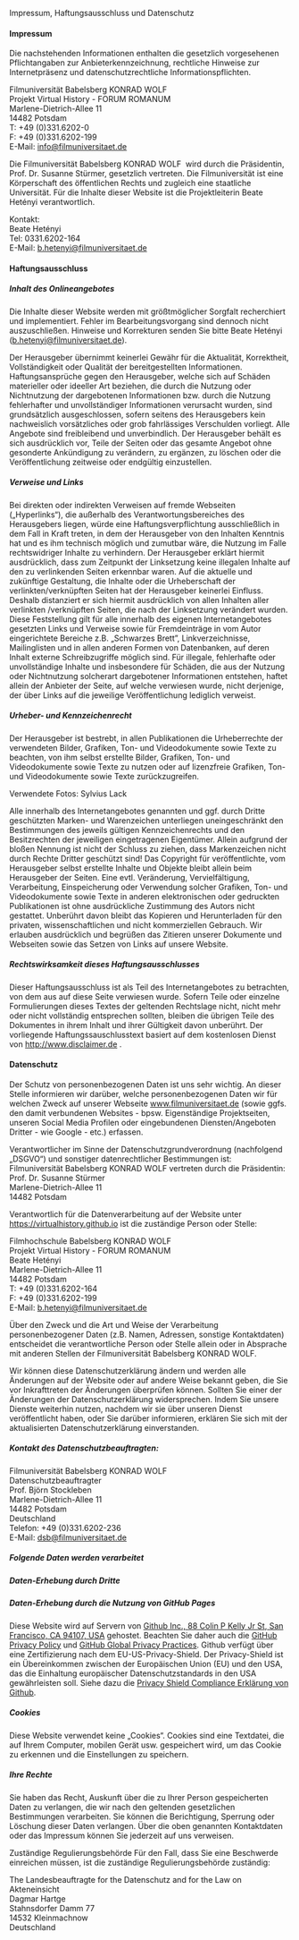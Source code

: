 ﻿---
layout: page
header:
        image_fullwidth: "impressum_fullwidth.jpg"
subheadline: ""
# teaser: ""
permalink: "/impressum/"
---
Impressum, Haftungsausschluss und Datenschutz

#### Impressum

Die nachstehenden Informationen enthalten die gesetzlich vorgesehenen Pflichtangaben zur Anbieterkennzeichnung, rechtliche Hinweise zur Internetpräsenz und datenschutzrechtliche Informationspflichten.

Filmuniversität Babelsberg KONRAD WOLF  
Projekt Virtual History - FORUM ROMANUM  
Marlene-Dietrich-Allee 11  
14482 Potsdam  
T: +49 (0)331.6202-0  
F: +49 (0)331.6202-199  
E-Mail: info@filmuniversitaet.de  

Die Filmuniversität Babelsberg KONRAD WOLF  wird durch die Präsidentin, Prof. Dr. Susanne Stürmer, gesetzlich vertreten. Die Filmuniversität ist eine Körperschaft des öffentlichen Rechts und zugleich eine staatliche Universität. Für die Inhalte dieser Website ist die Projektleiterin Beate Hetényi verantwortlich. 

Kontakt:  
Beate Hetényi  
Tel: 0331.6202-164  
E-Mail: b.hetenyi@filmuniversitaet.de  


#### Haftungsausschluss

##### Inhalt des Onlineangebotes

Die Inhalte dieser Website werden mit größtmöglicher Sorgfalt recherchiert und implementiert. Fehler im Bearbeitungsvorgang sind dennoch nicht auszuschließen. Hinweise und Korrekturen senden Sie bitte Beate Hetényi  (b.hetenyi@filmuniversitaet.de). 

Der Herausgeber übernimmt keinerlei Gewähr für die Aktualität, Korrektheit, Vollständigkeit oder Qualität der bereitgestellten Informationen. Haftungsansprüche gegen den Herausgeber, welche sich auf Schäden materieller oder ideeller Art beziehen, die durch die Nutzung oder Nichtnutzung der dargebotenen Informationen bzw. durch die Nutzung fehlerhafter und unvollständiger Informationen verursacht wurden, sind grundsätzlich ausgeschlossen, sofern seitens des Herausgebers kein nachweislich vorsätzliches oder grob fahrlässiges Verschulden vorliegt.
Alle Angebote sind freibleibend und unverbindlich. Der Herausgeber behält es sich ausdrücklich vor, Teile der Seiten oder das gesamte Angebot ohne gesonderte Ankündigung zu verändern, zu ergänzen, zu löschen oder die Veröffentlichung zeitweise oder endgültig einzustellen.

##### Verweise und Links

Bei direkten oder indirekten Verweisen auf fremde Webseiten („Hyperlinks“), die außerhalb des Verantwortungsbereiches des Herausgebers liegen, würde eine Haftungsverpflichtung ausschließlich in dem Fall in Kraft treten, in dem der Herausgeber von den Inhalten Kenntnis hat und es ihm technisch möglich und zumutbar wäre, die Nutzung im Falle rechtswidriger Inhalte zu verhindern.
Der Herausgeber erklärt hiermit ausdrücklich, dass zum Zeitpunkt der Linksetzung keine illegalen Inhalte auf den zu verlinkenden Seiten erkennbar waren. Auf die aktuelle und zukünftige Gestaltung, die Inhalte oder die Urheberschaft der verlinkten/verknüpften Seiten hat der Herausgeber keinerlei Einfluss. Deshalb distanziert er sich hiermit ausdrücklich von allen Inhalten aller verlinkten /verknüpften Seiten, die nach der Linksetzung verändert wurden.
Diese Feststellung gilt für alle innerhalb des eigenen Internetangebotes gesetzten Links und Verweise sowie für Fremdeinträge in vom Autor eingerichtete Bereiche z.B. „Schwarzes Brett”, Linkverzeichnisse, Mailinglisten und in allen anderen Formen von Datenbanken, auf deren Inhalt externe Schreibzugriffe möglich sind.
Für illegale, fehlerhafte oder unvollständige Inhalte und insbesondere für Schäden, die aus der Nutzung oder Nichtnutzung solcherart dargebotener Informationen entstehen, haftet allein der Anbieter der Seite, auf welche verwiesen wurde, nicht derjenige, der über Links auf die jeweilige Veröffentlichung lediglich verweist.

##### Urheber- und Kennzeichenrecht

Der Herausgeber ist bestrebt, in allen Publikationen die Urheberrechte der verwendeten Bilder, Grafiken, Ton- und Videodokumente sowie Texte zu beachten, von ihm selbst erstellte Bilder, Grafiken, Ton- und Videodokumente sowie Texte zu nutzen oder auf lizenzfreie Grafiken, Ton- und Videodokumente sowie Texte zurückzugreifen.

Verwendete Fotos: Sylvius Lack

Alle innerhalb des Internetangebotes genannten und ggf. durch Dritte geschützten Marken- und Warenzeichen unterliegen uneingeschränkt den Bestimmungen des jeweils gültigen Kennzeichenrechts und den Besitzrechten der jeweiligen eingetragenen Eigentümer. Allein aufgrund der bloßen Nennung ist nicht der Schluss zu ziehen, dass Markenzeichen nicht durch Rechte Dritter geschützt sind!
Das Copyright für veröffentlichte, vom Herausgeber selbst erstellte Inhalte und Objekte bleibt allein beim Herausgeber der Seiten. Eine evtl. Veränderung, Vervielfältigung, Verarbeitung, Einspeicherung oder Verwendung solcher Grafiken, Ton- und Videodokumente sowie Texte in anderen elektronischen oder gedruckten Publikationen ist ohne ausdrückliche Zustimmung des Autors nicht gestattet.
Unberührt davon bleibt das Kopieren und Herunterladen für den privaten, wissenschaftlichen und nicht kommerziellen Gebrauch. Wir erlauben ausdrücklich und begrüßen das Zitieren unserer Dokumente und Webseiten sowie das Setzen von Links auf unsere Website.

##### Rechtswirksamkeit dieses Haftungsausschlusses

Dieser Haftungsausschluss ist als Teil des Internetangebotes zu betrachten, von dem aus auf diese Seite verwiesen wurde. Sofern Teile oder einzelne Formulierungen dieses Textes der geltenden Rechtslage nicht, nicht mehr oder nicht vollständig entsprechen sollten, bleiben die übrigen Teile des Dokumentes in ihrem Inhalt und ihrer Gültigkeit davon unberührt.
Der vorliegende Haftungssauschlusstext basiert auf dem kostenlosen Dienst von http://www.disclaimer.de .

#### Datenschutz

Der Schutz von personenbezogenen Daten ist uns sehr wichtig. An dieser Stelle informieren wir darüber, welche personenbezogenen Daten wir für welchen Zweck auf unserer Webseite www.filmuniversitaet.de (sowie ggfs. den damit verbundenen Websites - bpsw. Eigenständige Projektseiten, unseren Social Media Profilen oder eingebundenen Diensten/Angeboten Dritter - wie Google - etc.) erfassen.

Verantwortlicher im Sinne der Datenschutzgrundverordnung (nachfolgend „DSGVO“) und sonstiger datenrechtlicher Bestimmungen ist:  
Filmuniversität Babelsberg KONRAD WOLF vertreten durch die Präsidentin:  
Prof. Dr. Susanne Stürmer  
Marlene-Dietrich-Allee 11  
14482 Potsdam  

Verantwortlich für die Datenverarbeitung auf der Website unter https://virtualhistory.github.io ist die zuständige Person oder Stelle:

Filmhochschule Babelsberg KONRAD WOLF  
Projekt Virtual History - FORUM ROMANUM  
Beate Hetényi  
Marlene-Dietrich-Allee 11  
14482 Potsdam  
T: +49 (0)331.6202-164  
F: +49 (0)331.6202-199  
E-Mail: b.hetenyi@filmuniversitaet.de  

Über den Zweck und die Art und Weise der Verarbeitung personenbezogener Daten (z.B. Namen, Adressen, sonstige Kontaktdaten) entscheidet die verantwortliche Person oder Stelle allein oder in Absprache mit anderen Stellen der Filmuniversität Babelsberg KONRAD WOLF.

Wir können diese Datenschutzerklärung ändern und werden alle Änderungen auf der Website oder auf andere Weise bekannt geben, die Sie vor Inkrafttreten der Änderungen überprüfen können. Sollten Sie einer der Änderungen der Datenschutzerklärung widersprechen. Indem Sie unsere Dienste weiterhin nutzen, nachdem wir sie über unseren Dienst veröffentlicht haben, oder Sie darüber informieren, erklären Sie sich mit der aktualisierten Datenschutzerklärung einverstanden.

##### Kontakt des Datenschutzbeauftragten:

Filmuniversität Babelsberg KONRAD WOLF  
Datenschutzbeauftragter  
Prof. Björn Stockleben  
Marlene-Dietrich-Allee 11  
14482 Potsdam  
Deutschland  
Telefon: +49 (0)331.6202-236  
E-Mail: dsb@filmuniversitaet.de  


##### Folgende Daten werden verarbeitet

##### Daten-Erhebung durch Dritte

##### Daten-Erhebung durch die Nutzung von GitHub Pages

Diese Website wird auf Servern von [Github Inc., 88 Colin P Kelly Jr St, San Francisco, CA 94107, USA](https://www.github.com/ "https://www.github.com/") gehostet. Beachten Sie daher auch die [GitHub Privacy Policy](https://help.github.com/articles/github-privacy-policy/ "https://help.github.com/articles/github-privacy-policy/") und [GitHub Global Privacy Practices](https://help.github.com/articles/global-privacy-practices/ "https://help.github.com/articles/global-privacy-practices/"). 
Github verfügt über eine Zertifizierung nach dem EU-US-Privacy-Shield. Der Privacy-Shield ist ein Übereinkommen zwischen der Europäischen Union (EU) und den USA, das die Einhaltung europäischer Datenschutzstandards in den USA gewährleisten soll. Siehe dazu die [Privacy Shield Compliance Erklärung von Github](https://www.privacyshield.gov/participant?id=a2zt000000001K2AAI&status=Active "https://www.privacyshield.gov/participant?id=a2zt000000001K2AAI&status=Active"). 


##### Cookies

Diese Website verwendet keine „Cookies“. Cookies sind eine Textdatei, die auf Ihrem Computer, mobilen Gerät usw. gespeichert wird, um das Cookie zu erkennen und die Einstellungen zu speichern.

##### Ihre Rechte

Sie haben das Recht, Auskunft über die zu Ihrer Person gespeicherten Daten zu verlangen, die wir nach den geltenden gesetzlichen Bestimmungen verarbeiten. Sie können die Berichtigung, Sperrung oder Löschung dieser Daten verlangen. Über die oben genannten Kontaktdaten oder das Impressum können Sie jederzeit auf uns verweisen.

Zuständige Regulierungsbehörde Für den Fall, dass Sie eine Beschwerde einreichen müssen, ist die zuständige Regulierungsbehörde zuständig:

The Landesbeauftragte for the Datenschutz and for the Law on Akteneinsicht  
Dagmar Hartge  
Stahnsdorfer Damm 77  
14532 Kleinmachnow  
Deutschland  
